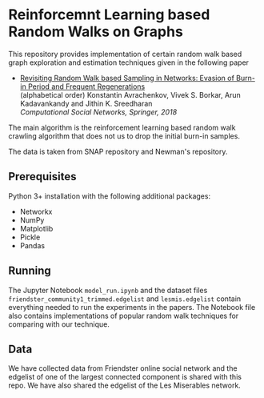 # Reinforcemnt Learning based Random Walks on Graphs

This repository provides implementation of certain random walk based graph exploration and estimation techniques given in the following paper
* [Revisiting Random Walk based Sampling in Networks: Evasion of Burn-in Period and Frequent Regenerations](https://computationalsocialnetworks.springeropen.com/track/pdf/10.1186/s40649-018-0051-0?site=computationalsocialnetworks.springeropen.com) \
(alphabetical order) Konstantin Avrachenkov, Vivek S. Borkar, Arun Kadavankandy and Jithin K. Sreedharan\
_Computational Social Networks, Springer, 2018_

The main algorithm is the reinforcement learning based random walk crawling algorithm that does not us to drop the initial burn-in samples.  

The data is taken from SNAP repository and Newman's repository.

## Prerequisites
Python 3+ installation with the following additional packages:
* Networkx
* NumPy
* Matplotlib
* Pickle
* Pandas

## Running
The Jupyter Notebook `model_run.ipynb` and the dataset files `friendster_community1_trimmed.edgelist` and `lesmis.edgelist` contain everything needed to run the experiments in the papers. The Notebook file also contains implementations of popular random walk techniques for comparing with our technique.

## Data
We have collected data from Friendster online social network and the edgelist of one of the largest connected component is shared with this repo. We have also shared the edgelist of the Les Miserables network.
